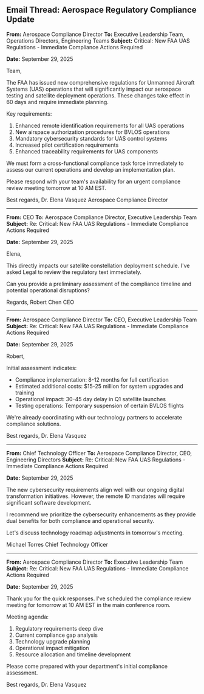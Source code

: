 ## Email Thread: Aerospace Regulatory Compliance Update

**From:** Aerospace Compliance Director
**To:** Executive Leadership Team, Operations Directors, Engineering Teams
**Subject:** Critical: New FAA UAS Regulations - Immediate Compliance Actions Required

**Date:** September 29, 2025

Team,

The FAA has issued new comprehensive regulations for Unmanned Aircraft Systems (UAS) operations that will significantly impact our aerospace testing and satellite deployment operations. These changes take effect in 60 days and require immediate planning.

Key requirements:
1. Enhanced remote identification requirements for all UAS operations
2. New airspace authorization procedures for BVLOS operations
3. Mandatory cybersecurity standards for UAS control systems
4. Increased pilot certification requirements
5. Enhanced traceability requirements for UAS components

We must form a cross-functional compliance task force immediately to assess our current operations and develop an implementation plan.

Please respond with your team's availability for an urgent compliance review meeting tomorrow at 10 AM EST.

Best regards,
Dr. Elena Vasquez
Aerospace Compliance Director

---

**From:** CEO
**To:** Aerospace Compliance Director, Executive Leadership Team
**Subject:** Re: Critical: New FAA UAS Regulations - Immediate Compliance Actions Required

**Date:** September 29, 2025

Elena,

This directly impacts our satellite constellation deployment schedule. I've asked Legal to review the regulatory text immediately.

Can you provide a preliminary assessment of the compliance timeline and potential operational disruptions?

Regards,
Robert Chen
CEO

---

**From:** Aerospace Compliance Director
**To:** CEO, Executive Leadership Team
**Subject:** Re: Critical: New FAA UAS Regulations - Immediate Compliance Actions Required

**Date:** September 29, 2025

Robert,

Initial assessment indicates:
- Compliance implementation: 8-12 months for full certification
- Estimated additional costs: $15-25 million for system upgrades and training
- Operational impact: 30-45 day delay in Q1 satellite launches
- Testing operations: Temporary suspension of certain BVLOS flights

We're already coordinating with our technology partners to accelerate compliance solutions.

Best regards,
Dr. Elena Vasquez

---

**From:** Chief Technology Officer
**To:** Aerospace Compliance Director, CEO, Engineering Directors
**Subject:** Re: Critical: New FAA UAS Regulations - Immediate Compliance Actions Required

**Date:** September 29, 2025

The new cybersecurity requirements align well with our ongoing digital transformation initiatives. However, the remote ID mandates will require significant software development.

I recommend we prioritize the cybersecurity enhancements as they provide dual benefits for both compliance and operational security.

Let's discuss technology roadmap adjustments in tomorrow's meeting.

Michael Torres
Chief Technology Officer

---

**From:** Aerospace Compliance Director
**To:** Executive Leadership Team
**Subject:** Re: Critical: New FAA UAS Regulations - Immediate Compliance Actions Required

**Date:** September 29, 2025

Thank you for the quick responses. I've scheduled the compliance review meeting for tomorrow at 10 AM EST in the main conference room.

Meeting agenda:
1. Regulatory requirements deep dive
2. Current compliance gap analysis
3. Technology upgrade planning
4. Operational impact mitigation
5. Resource allocation and timeline development

Please come prepared with your department's initial compliance assessment.

Best regards,
Dr. Elena Vasquez
